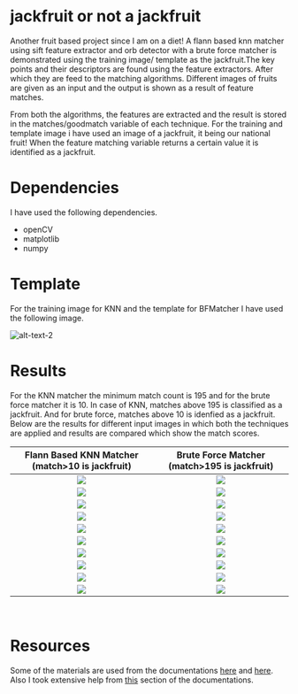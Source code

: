 # jackfruit or not a jackfruit

Another fruit based project since I am on a diet! A flann based knn matcher using sift feature extractor and orb detector with a brute force matcher is demonstrated using the training image/ template as the jackfruit.The key points and their descriptors are found using the feature extractors. After which they are feed to the matching algorithms. Different images of fruits are given as an input and the output is shown as a result of feature matches. <br />

From both the algorithms, the features are extracted and the result is stored in the matches/goodmatch variable of each technique. For the training and template image i have used an image of a jackfruit, it being our national fruit! When the feature matching variable returns a certain value it is identified as a jackfruit. <br />

# Dependencies 

I have used the following dependencies.

   * openCV
   * matplotlib
   * numpy
   
# Template

For the training image for KNN and the template for BFMatcher I have used the following image. <br />

![alt-text-2](https://github.com/hasibzunair/casual-classifier-KNN-BFMatch/blob/master/test_images/train.png "title-1")<br />

# Results

For the KNN matcher the minimum match count is 195 and for the brute force matcher it is 10. In case of KNN, matches above 195 is classified as a jackfruit. And for brute force, matches above 10 is idenfied as a jackfruit. Below are the results for different input images in which both the techniques are applied and results are compared which show the match scores.

Flann Based KNN Matcher (match>10 is jackfruit)             |  Brute Force Matcher (match>195 is jackfruit)
:-------------------------:|:-------------------------:
![](https://github.com/hasibzunair/casual-classifier-KNN-BFMatch/blob/master/knn/Figure_1.png) |  ![](https://github.com/hasibzunair/casual-classifier-KNN-BFMatch/blob/master/bfMatch/Figure_1.png) 
![](https://github.com/hasibzunair/casual-classifier-KNN-BFMatch/blob/master/knn/Figure_2.png) |  ![](https://github.com/hasibzunair/casual-classifier-KNN-BFMatch/blob/master/bfMatch/Figure_2.png)
![](https://github.com/hasibzunair/casual-classifier-KNN-BFMatch/blob/master/knn/Figure_3.png) |  ![](https://github.com/hasibzunair/casual-classifier-KNN-BFMatch/blob/master/bfMatch/Figure_3.png)
![](https://github.com/hasibzunair/casual-classifier-KNN-BFMatch/blob/master/knn/Figure_4.png) |  ![](https://github.com/hasibzunair/casual-classifier-KNN-BFMatch/blob/master/bfMatch/Figure_4.png)
![](https://github.com/hasibzunair/casual-classifier-KNN-BFMatch/blob/master/knn/Figure_5.png) |  ![](https://github.com/hasibzunair/casual-classifier-KNN-BFMatch/blob/master/bfMatch/Figure_5.png)
![](https://github.com/hasibzunair/casual-classifier-KNN-BFMatch/blob/master/knn/Figure_6.png) |  ![](https://github.com/hasibzunair/casual-classifier-KNN-BFMatch/blob/master/bfMatch/Figure_6.png)
![](https://github.com/hasibzunair/casual-classifier-KNN-BFMatch/blob/master/knn/Figure_7.png) |  ![](https://github.com/hasibzunair/casual-classifier-KNN-BFMatch/blob/master/bfMatch/Figure_7.png)
![](https://github.com/hasibzunair/casual-classifier-KNN-BFMatch/blob/master/knn/Figure_8.png) |  ![](https://github.com/hasibzunair/casual-classifier-KNN-BFMatch/blob/master/bfMatch/Figure_8.png)
![](https://github.com/hasibzunair/casual-classifier-KNN-BFMatch/blob/master/knn/Figure_9.png) |  ![](https://github.com/hasibzunair/casual-classifier-KNN-BFMatch/blob/master/bfMatch/Figure_9.png)
![](https://github.com/hasibzunair/casual-classifier-KNN-BFMatch/blob/master/knn/Figure_10.png) |  ![](https://github.com/hasibzunair/casual-classifier-KNN-BFMatch/blob/master/bfMatch/Figure_10.png)   
<br />

# Resources

Some of the materials are used from the documentations [here](https://opencv-python-tutroals.readthedocs.io/en/latest/py_tutorials/py_tutorials.html) and [here](http://www.coldvision.io/2016/06/27/object-detection-surf-knn-flann-opencv-3-x-cuda/). Also I took extensive help from [this](https://opencv-python-tutroals.readthedocs.io/en/latest/py_tutorials/py_feature2d/py_table_of_contents_feature2d/py_table_of_contents_feature2d.html) section of the documentations.


